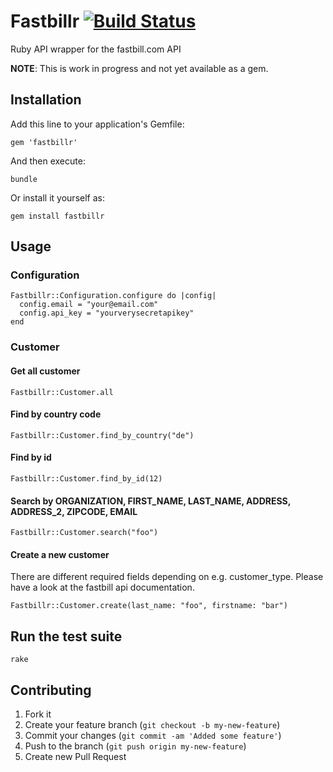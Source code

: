 # Fastbillr [![Build Status](https://secure.travis-ci.org/suchasurge/rjiffy.png)](http://travis-ci.org/suchasurge/fastbillr)

Ruby API wrapper for the fastbill.com API

__NOTE__: This is work in progress and not yet available as a gem.

## Installation

Add this line to your application's Gemfile:

    gem 'fastbillr'

And then execute:

    bundle

Or install it yourself as:

    gem install fastbillr

## Usage

### Configuration

    Fastbillr::Configuration.configure do |config|
      config.email = "your@email.com"
      config.api_key = "yourverysecretapikey"
    end

### Customer

#### Get all customer
    Fastbillr::Customer.all

#### Find by country code
    Fastbillr::Customer.find_by_country("de")

#### Find by id
    Fastbillr::Customer.find_by_id(12)

#### Search by ORGANIZATION, FIRST_NAME, LAST_NAME, ADDRESS, ADDRESS_2, ZIPCODE, EMAIL
    Fastbillr::Customer.search("foo")

#### Create a new customer
There are different required fields depending on e.g. customer_type. Please have a look at the fastbill api documentation.

    Fastbillr::Customer.create(last_name: "foo", firstname: "bar")

## Run the test suite

    rake

## Contributing

1. Fork it
2. Create your feature branch (`git checkout -b my-new-feature`)
3. Commit your changes (`git commit -am 'Added some feature'`)
4. Push to the branch (`git push origin my-new-feature`)
5. Create new Pull Request
